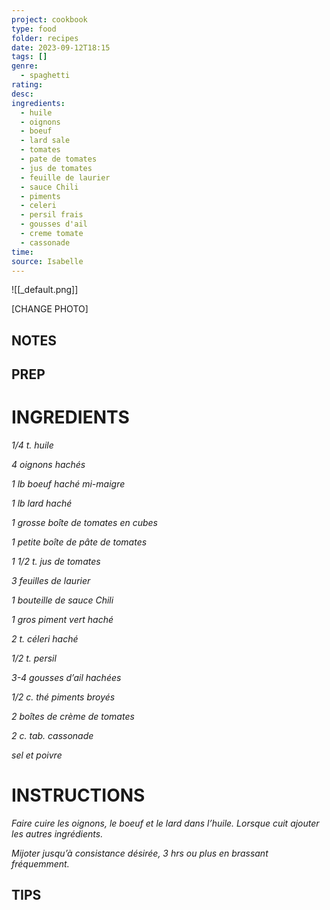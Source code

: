 ```yaml
---
project: cookbook
type: food
folder: recipes
date: 2023-09-12T18:15
tags: []
genre:
  - spaghetti
rating: 
desc: 
ingredients:
  - huile
  - oignons
  - boeuf
  - lard sale
  - tomates
  - pate de tomates
  - jus de tomates
  - feuille de laurier
  - sauce Chili
  - piments
  - celeri
  - persil frais
  - gousses d'ail
  - creme tomate
  - cassonade
time: 
source: Isabelle
---
```


![[_default.png]]

[CHANGE PHOTO]


## NOTES




## PREP


# INGREDIENTS

_1/4 t._ _huile_

_4 oignons hachés_

_1 lb boeuf haché mi-maigre_

_1 lb lard haché_

_1 grosse boîte de tomates en cubes_

_1 petite boîte de pâte de tomates_

_1_ _1/2_ _t. jus de tomates_

_3 feuilles de laurier_

_1 bouteille de sauce Chili_

_1 gros piment vert haché_

_2 t. céleri haché_

_1/2_ _t. persil_

_3-4 gousses d’ail hachées_

_1/2_ _c. thé piments broyés_

_2 boîtes de crème de tomates_

_2 c. tab. cassonade_

_sel et poivre_


# INSTRUCTIONS

_Faire cuire les oignons, le boeuf et le lard dans_
_l’huile. Lorsque cuit ajouter les autres ingrédients._

_Mijoter jusqu’à consistance désirée, 3 hrs ou_
_plus en brassant fréquemment._



## TIPS



